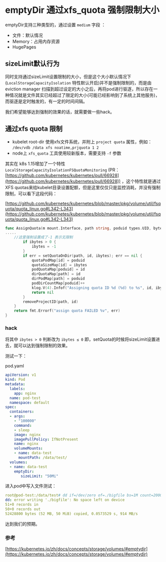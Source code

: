# emptyDir 通过xfs_quota 强制限制大小

emptyDir支持三种类型的，通过设置 `medium` 字段  ：

- 文件：默认情况
- Memory：占用内存资源
- HugePages

## sizeLimit默认行为

同时支持通过sizeLimit设置限制的大小，但是这个大小默认情况下(`LocalStorageCapacityIsolation` 特性默认开启)并不是强制限制的，而是由eviction manager 扫描到超过设定的大小之后，再将pod进行驱逐，所以存在一种情况就是文件其实已经超过了限定的大小(可能已经影响到了系统上其他服务)，而驱逐是定时触发的，有一定的时间间隔。

我们希望能够达到强制的效果的话，就需要做一些hack。

## 通过xfs quota 限制

- kubelet root-dir 使用xfs文件系统，并附上  `project quota` 属性，例如：  `/dev/vdb /data xfs noatime,prjquota 1 2`
- node上 `xfs_quota` 工具使用较新版本，需要支持 `-f` 参数

其实在 k8s 1.15增加了一个特性 `LocalStorageCapacityIsolationFSQuotaMonitoring` (PR：[https://github.com/kubernetes/kubernetes/pull/66928](https://github.com/kubernetes/kubernetes/pull/66928)) ，这个特性就是通过XFS quotas来给kubelet目录设置配额，但是这里仅仅只是监控消耗，并没有强制限制，可以看下这段代码：

[https://github.com/kubernetes/kubernetes/blob/master/pkg/volume/util/fsquota/quota_linux.go#L342-L343](https://github.com/kubernetes/kubernetes/blob/master/pkg/volume/util/fsquota/quota_linux.go#L342-L343)

```go
func AssignQuota(m mount.Interface, path string, poduid types.UID, bytes *resource.Quantity) error {
.....
    //这里强制设置成了-1 表示无限制
		if ibytes > 0 {
			ibytes = -1
		}
		if err = setQuotaOnDir(path, id, ibytes); err == nil {
			quotaPodMap[id] = poduid
			quotaSizeMap[id] = ibytes
			podQuotaMap[poduid] = id
			dirQuotaMap[path] = id
			dirPodMap[path] = poduid
			podDirCountMap[poduid]++
			klog.V(4).Infof("Assigning quota ID %d (%d) to %s", id, ibytes, path)
			return nil
		}
		removeProjectID(path, id)
	}
	return fmt.Errorf("assign quota FAILED %v", err)
}
```

### hack

将其中 `ibytes > 0` 判断改为 `ibytes ≤ 0` 即，setQuota的时候将sizeLimit设置进去，就可以达到强制限制的效果。

测试一下：

pod.yaml

```yaml
apiVersion: v1
kind: Pod
metadata:
  labels:
    app: nginx
  name: pod-test
  namespace: default
spec:
  containers:
  - args:
    - "100000"
    command:
    - sleep
    image: nginx
    imagePullPolicy: IfNotPresent
    name: nginx
    volumeMounts:
    - name: data-test
      mountPath: /data/test/
  volumes:
  - name: data-test
    emptyDir:
       sizeLimit: "50Mi"
```

进入pod中写入文件测试：

```yaml
root@pod-test:/data/test# dd if=/dev/zero of=./bigfile bs=1M count=2000
dd: error writing './bigfile': No space left on device
51+0 records in
50+0 records out
52428800 bytes (52 MB, 50 MiB) copied, 0.0573529 s, 914 MB/s
```

达到我们的预期。

### 参考

[https://kubernetes.io/zh/docs/concepts/storage/volumes/#emptydir](https://kubernetes.io/zh/docs/concepts/storage/volumes/#emptydir)

